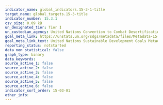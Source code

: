 ```yaml
---
indicator_name: global_indicators.15-3-1-title
target_name: global_targets.15-3-title
indicator_number: 15.3.1
csv_size: 0.09 kB
un_designated_tier: Tier I
un_custodian_agency: United Nations Convention to Combat Desertification (UNCCD)
goal_meta_link: https://unstats.un.org/sdgs/metadata/files/Metadata-15-03-01.pdf
goal_meta_link_text: United Nations Sustainable Development Goals Metadata (PDF 4.0 MB)
reporting_status: notstarted
data_non_statistical: false
graph_type: binary
data_keywords:  
source_active_1: false
source_active_2: false
source_active_3: false
source_active_4: false
source_active_5: false
source_active_6: false
indicator_sort_order: 15-03-01
other_info: 
---
```

